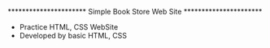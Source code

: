 ********************** Simple Book Store Web Site **********************

- Practice HTML, CSS WebSite
- Developed by basic HTML, CSS
